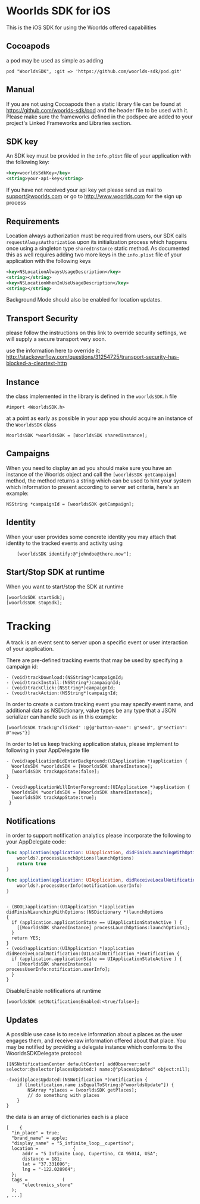 Woorlds SDK for iOS
===================

This is the iOS SDK for using the Woorlds offered capabilities

## Cocoapods

a pod may be used as simple as adding

```
pod "WoorldsSDK", :git => 'https://github.com/woorlds-sdk/pod.git'
```

## Manual

If you are not using Cocoapods then a static library file can be found at https://github.com/woorlds-sdk/pod and the header file to be used with it.
Please make sure the frameworks defined in the podspec are added to your project's Linked Frameworks and Libraries section.

## SDK key

An SDK key must be provided in the `info.plist` file of your application with the following key:

```xml
<key>woorldsSdkKey</key>
<string>your-api-key</string>
```

If you have not received your api key yet please send us mail to <support@woorlds.com> or go to http://www.woorlds.com for the sign up process

## Requirements

Location always authorization must be required from users, our SDK calls `requestAlwaysAuthorization` upon its initialization process which happens once using a singleton type `sharedInstance` static method. As documented this as well requires adding two more keys in the `info.plist` file of your application with the following keys

```xml
<key>NSLocationAlwaysUsageDescription</key>
<string></string>
<key>NSLocationWhenInUseUsageDescription</key>
<string></string>
```

Background Mode should also be enabled for location updates.


##  Transport Security

please follow the instructions on this link to override security settings, we will supply a secure transport very soon.

use the information here to override it:
http://stackoverflow.com/questions/31254725/transport-security-has-blocked-a-cleartext-http

## Instance

the class implemented in the library is defined in the `woorldsSDK.h` file

```objc
#import <WoorldsSDK.h>
```

at a point as early as possible in your app you should acquire an instance of the `WoorldsSDK` class

```objc
WoorldsSDK *woorldsSDK = [WoorldsSDK sharedInstance];
```

## Campaigns

When you need to display an ad you should make sure you have an instance of the Woorlds object and call the `[woorldsSDK getCampaign]` method, the method returns a string which can be used to hint your system which information to present according to server set criteria, here's an example:

```objc
NSString *campaignId = [woorldsSDK getCampaign];
```

## Identity

When your user provides some concrete identity you may attach that identity to the tracked events and activity using

```objc
    [woorldsSDK identify:@"johndoe@there.now"];
```

## Start/Stop SDK at runtime

When you want to start/stop the SDK at runtime

```objc
[woorldsSDK startSdk];
[woorldsSDK stopSdk];
```

# Tracking

A track is an event sent to server upon a specific event or user interaction of your
application.

There are pre-defined tracking events that may be used by specifying a campaign id:

```objc
- (void)trackDownload:(NSString*)campaignId;
- (void)trackInstall:(NSString*)campaignId;
- (void)trackClick:(NSString*)campaignId;
- (void)trackAction:(NSString*)campaignId;
```

In order to create a custom tracking event you may specify event name, and additional data as NSDictionary, value types be any type that a JSON serializer can handle such as in this example:

```objc
[woorldsSDK track:@"clicked" :@{@"button-name": @"send", @"section": @"news"}]
```

In order to let us keep tracking application status, please implement to following in your AppDelegate file

```objc
- (void)applicationDidEnterBackground:(UIApplication *)application {
  WoorldsSDK *woorldsSDK = [WoorldsSDK sharedInstance];
  [woorldsSDK trackAppState:false];
}

- (void)applicationWillEnterForeground:(UIApplication *)application {
  WoorldsSDK *woorldsSDK = [WoorldsSDK sharedInstance];
  [woorldsSDK trackAppState:true];
 }
```


## Notifications

in order to support notification analytics please incorporate the following to your AppDelegate code:

```swift
func application(application: UIApplication, didFinishLaunchingWithOptions launchOptions: [NSObject: AnyObject]?) -> Bool {
    woorlds?.processLaunchOptions(launchOptions)
    return true
}

func application(application: UIApplication, didReceiveLocalNotification notification: UILocalNotification) {
    woorlds?.processUserInfo(notification.userInfo)
}
```

```objc

- (BOOL)application:(UIApplication *)application didFinishLaunchingWithOptions:(NSDictionary *)launchOptions
{
  if (application.applicationState == UIApplicationStateActive ) {
    [[WoorldsSDK sharedInstance] processLaunchOptions:launchOptions];
  }
  return YES;
}
- (void)application:(UIApplication *)application didReceiveLocalNotification:(UILocalNotification *)notification {
  if (application.applicationState == UIApplicationStateActive ) {
    [[WoorldsSDK sharedInstance] processUserInfo:notification.userInfo];
  }
}

```

Disable/Enable notifications at runtime

```objc
[woorldsSDK setNotificationsEnabled:<true/false>];

```


## Updates

A possible use case is to receive information about a places as the user engages them, and receive raw information offered about that place. You may be notified by providing a delegate instance which conforms to the WoorldsSDKDelegate protocol:

```objc
[[NSNotificationCenter defaultCenter] addObserver:self selector:@selector(placesUpdated:) name:@"placesUpdated" object:nil];

-(void)placesUpdated:(NSNotification *)notification {
    if ([notification.name isEqualToString:@"woorldsUpdate"]) {
        NSArray *places = [woorldsSDK getPlaces];
        // do something with places
    }
}

```
the data is an array of dictionaries each is a place

```
[    {
  "in_place" = true;
  "brand_name" = apple;
  "display_name" = "5_infinite_loop__cupertino";
  location =             {
      addr = "5 Infinite Loop, Cupertino, CA 95014, USA";
      distance = 181;
      lat = "37.331696";
      lng = "-122.028964";
  };
  tags =             (
      "electronics_store"
  );
, ...]
```
